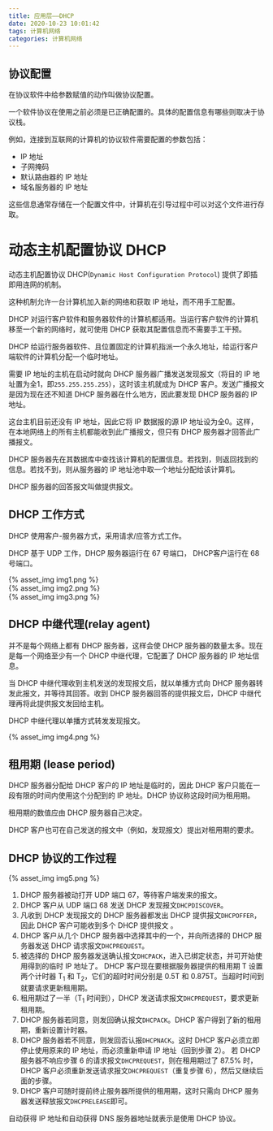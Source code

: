 ```yaml
---
title: 应用层——DHCP
date: 2020-10-23 10:01:42
tags: 计算机网络
categories: 计算机网络
---
```



## 协议配置
在协议软件中给参数赋值的动作叫做协议配置。

一个软件协议在使用之前必须是已正确配置的。具体的配置信息有哪些则取决于协议栈。 

例如，连接到互联网的计算机的协议软件需要配置的参数包括：
* IP 地址
* 子网掩码
* 默认路由器的 IP 地址
* 域名服务器的 IP 地址

这些信息通常存储在一个配置文件中，计算机在引导过程中可以对这个文件进行存取。 
# 动态主机配置协议 DHCP
动态主机配置协议 DHCP(`Dynamic Host Configuration Protocol`) 提供了即插即用连网的机制。

这种机制允许一台计算机加入新的网络和获取 IP 地址，而不用手工配置。

DHCP 对运行客户软件和服务器软件的计算机都适用。当运行客户软件的计算机移至一个新的网络时，就可使用 DHCP 获取其配置信息而不需要手工干预。

DHCP 给运行服务器软件、且位置固定的计算机指派一个永久地址，给运行客户端软件的计算机分配一个临时地址。

需要 IP 地址的主机在启动时就向 DHCP 服务器广播发送发现报文（将目的 IP 地址置为全1，即`255.255.255.255`），这时该主机就成为 DHCP 客户。发送广播报文是因为现在还不知道 DHCP 服务器在什么地方，因此要发现 DHCP 服务器的 IP 地址。

这台主机目前还没有 IP 地址，因此它将 IP 数据报的源 IP 地址设为全0。这样，在本地网络上的所有主机都能收到此广播报文，但只有 DHCP 服务器才回答此广播报文。

DHCP 服务器先在其数据库中查找该计算机的配置信息。若找到，则返回找到的信息。若找不到，则从服务器的 IP 地址池中取一个地址分配给该计算机。

DHCP 服务器的回答报文叫做提供报文。 
## DHCP 工作方式
DHCP 使用客户-服务器方式，采用请求/应答方式工作。

DHCP 基于 UDP 工作，DHCP 服务器运行在 67 号端口， DHCP客户运行在 68 号端口。

{% asset_img img1.png %}
<br>
{% asset_img img2.png %}
<br>
{% asset_img img3.png %}

## DHCP 中继代理(relay agent) 
并不是每个网络上都有 DHCP 服务器，这样会使 DHCP 服务器的数量太多。现在是每一个网络至少有一个 DHCP 中继代理，它配置了 DHCP 服务器的 IP 地址信息。

当 DHCP 中继代理收到主机发送的发现报文后，就以单播方式向 DHCP 服务器转发此报文，并等待其回答。收到 DHCP 服务器回答的提供报文后，DHCP 中继代理再将此提供报文发回给主机。

DHCP 中继代理以单播方式转发发现报文。

{% asset_img img4.png %}

## 租用期 (lease period)
DHCP 服务器分配给 DHCP 客户的 IP 地址是临时的，因此 DHCP 客户只能在一段有限的时间内使用这个分配到的 IP 地址。DHCP 协议称这段时间为租用期。 

租用期的数值应由 DHCP 服务器自己决定。

DHCP 客户也可在自己发送的报文中（例如，发现报文）提出对租用期的要求。 
## DHCP 协议的工作过程

{% asset_img img5.png %}

1. DHCP 服务器被动打开 UDP 端口 67，等待客户端发来的报文。
2. DHCP 客户从 UDP 端口 68 发送 DHCP 发现报文`DHCPDISCOVER`。
3. 凡收到 DHCP 发现报文的 DHCP 服务器都发出 DHCP 提供报文`DHCPOFFER`，因此 DHCP 客户可能收到多个 DHCP 提供报文 。
4. DHCP 客户从几个 DHCP 服务器中选择其中的一个，并向所选择的 DHCP 服务器发送 DHCP 请求报文`DHCPREQUEST`。
5. 被选择的 DHCP 服务器发送确认报文`DHCPACK`，进入已绑定状态，并可开始使用得到的临时 IP 地址了。
DHCP 客户现在要根据服务器提供的租用期 T 设置两个计时器 T<sub>1</sub> 和 T<sub>2</sub>，它们的超时时间分别是 0.5T 和 0.875T。当超时时间到就要请求更新租用期。
6. 租用期过了一半（T<sub>1</sub> 时间到），DHCP 发送请求报文`DHCPREQUEST`，要求更新租用期。 
7. DHCP 服务器若同意，则发回确认报文`DHCPACK`。DHCP 客户得到了新的租用期，重新设置计时器。
8. DHCP 服务器若不同意，则发回否认报`DHCPNACK`。这时 DHCP 客户必须立即停止使用原来的 IP 地址，而必须重新申请 IP 地址（回到步骤 2）。
若 DHCP 服务器不响应步骤 6 的请求报文`DHCPREQUEST`，则在租用期过了 87.5% 时，DHCP 客户必须重新发送请求报文`DHCPREQUEST`（重复步骤 6），然后又继续后面的步骤。 
9. DHCP 客户可随时提前终止服务器所提供的租用期，这时只需向 DHCP 服务器发送释放报文`DHCPRELEASE`即可。

自动获得 IP 地址和自动获得 DNS 服务器地址就表示是使用 DHCP 协议。